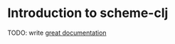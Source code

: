 # Introduction to scheme-clj

TODO: write [great documentation](http://jacobian.org/writing/what-to-write/)
